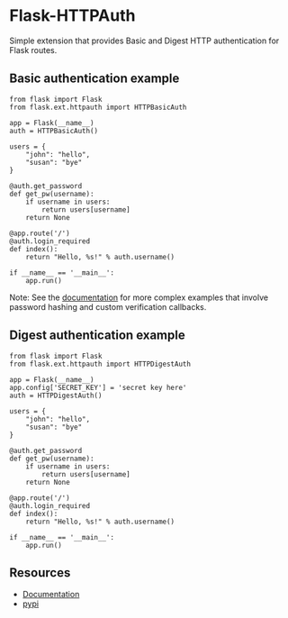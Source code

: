 Flask-HTTPAuth
==============

Simple extension that provides Basic and Digest HTTP authentication for Flask routes.

Basic authentication example
----------------------------

    from flask import Flask
    from flask.ext.httpauth import HTTPBasicAuth
    
    app = Flask(__name__)
    auth = HTTPBasicAuth()
    
    users = {
        "john": "hello",
        "susan": "bye"
    }
    
    @auth.get_password
    def get_pw(username):
        if username in users:
            return users[username]
        return None
    
    @app.route('/')
    @auth.login_required
    def index():
        return "Hello, %s!" % auth.username()
        
    if __name__ == '__main__':
        app.run()
        
Note: See the [documentation](http://pythonhosted.org/Flask-HTTPAuth) for more complex examples that involve password hashing and custom verification callbacks.

Digest authentication example
-----------------------------

    from flask import Flask
    from flask.ext.httpauth import HTTPDigestAuth
    
    app = Flask(__name__)
    app.config['SECRET_KEY'] = 'secret key here'
    auth = HTTPDigestAuth()
    
    users = {
        "john": "hello",
        "susan": "bye"
    }
    
    @auth.get_password
    def get_pw(username):
        if username in users:
            return users[username]
        return None
        
    @app.route('/')
    @auth.login_required
    def index():
        return "Hello, %s!" % auth.username()
        
    if __name__ == '__main__':
        app.run()

Resources
---------

- [Documentation](http://pythonhosted.org/Flask-HTTPAuth)
- [pypi](https://pypi.python.org/pypi/Flask-HTTPAuth) 

